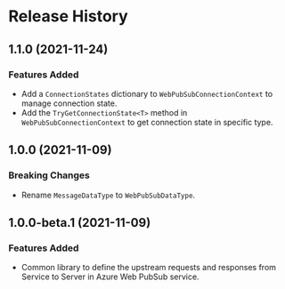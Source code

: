 # Release History

## 1.1.0 (2021-11-24)

### Features Added
- Add a `ConnectionStates` dictionary to `WebPubSubConnectionContext` to manage connection state.
- Add the `TryGetConnectionState<T>` method in `WebPubSubConnectionContext` to get connection state in specific type.

## 1.0.0 (2021-11-09)

### Breaking Changes
- Rename `MessageDataType` to `WebPubSubDataType`.

## 1.0.0-beta.1 (2021-11-09)

### Features Added

- Common library to define the upstream requests and responses from Service to Server in Azure Web PubSub service.
